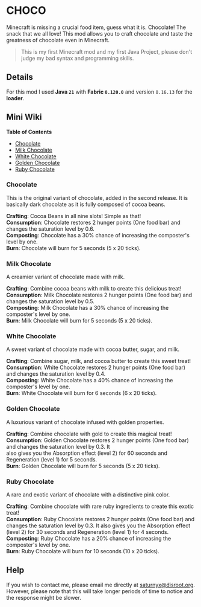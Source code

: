 # CHOCO

Minecraft is missing a crucial food item, guess what it is.
Chocolate! The snack that we all love! This mod allows you to
craft chocolate and taste the greatness of chocolate even in Minecraft.

> This is my first Minecraft mod and my first Java Project, please don't
> judge my bad syntax and programming skills.

## Details

For this mod I used **Java `21`** with **Fabric `0.120.0`** and version `0.16.13` for the **loader**.

## Mini Wiki

**Table of Contents**
- [Chocolate](#chocolate)
- [Milk Chocolate](#milk-chocolate)
- [White Chocolate](#white-chocolate)
- [Golden Chocolate](#golden-chocolate)
- [Ruby Chocolate](#ruby-chocolate)

### Chocolate

This is the original variant of chocolate, added in the second release. It is basically dark chocolate as it is fully
composed of cocoa beans.

**Crafting**: Cocoa Beans in all nine slots! Simple as that!\
**Consumption**: Chocolate restores 2 hunger points (One food bar) and changes the saturation level by 0.6.\
**Composting**: Chocolate has a 30% chance of increasing the composter's level by one.\
**Burn**: Chocolate will burn for 5 seconds (5 x 20 ticks).

### Milk Chocolate

A creamier variant of chocolate made with milk.

**Crafting**: Combine cocoa beans with milk to create this delicious treat!\
**Consumption**: Milk Chocolate restores 2 hunger points (One food bar) and changes the saturation level by 0.5.\
**Composting**: Milk Chocolate has a 30% chance of increasing the composter's level by one.\
**Burn**: Milk Chocolate will burn for 5 seconds (5 x 20 ticks).

### White Chocolate

A sweet variant of chocolate made with cocoa butter, sugar, and milk.

**Crafting**: Combine sugar, milk, and cocoa butter to create this sweet treat!\
**Consumption**: White Chocolate restores 2 hunger points (One food bar) and changes the saturation level by 0.4.\
**Composting**: White Chocolate has a 40% chance of increasing the composter's level by one.\
**Burn**: White Chocolate will burn for 6 seconds (6 x 20 ticks).

### Golden Chocolate

A luxurious variant of chocolate infused with golden properties.

**Crafting**: Combine chocolate with gold to create this magical treat!\
**Consumption**: Golden Chocolate restores 2 hunger points (One food bar) and changes the saturation level by 0.3. It\
also gives you the Absorption effect (level 2) for 60 seconds and Regeneration (level 1) for 5 seconds.\
**Burn**: Golden Chocolate will burn for 5 seconds (5 x 20 ticks).

### Ruby Chocolate

A rare and exotic variant of chocolate with a distinctive pink color.

**Crafting**: Combine chocolate with rare ruby ingredients to create this exotic treat!\
**Consumption**: Ruby Chocolate restores 2 hunger points (One food bar) and changes the saturation level by 0.3.
It also gives you the Absorption effect (level 2) for 30 seconds and Regeneration (level 1) for 4 seconds.\
**Composting**: Ruby Chocolate has a 20% chance of increasing the composter's level by one.\
**Burn**: Ruby Chocolate will burn for 10 seconds (10 x 20 ticks).

## Help

If you wish to contact me, please email me directly at saturnyx@disroot.org. However, please note that this will take
longer periods of time to notice and the response might be slower.

